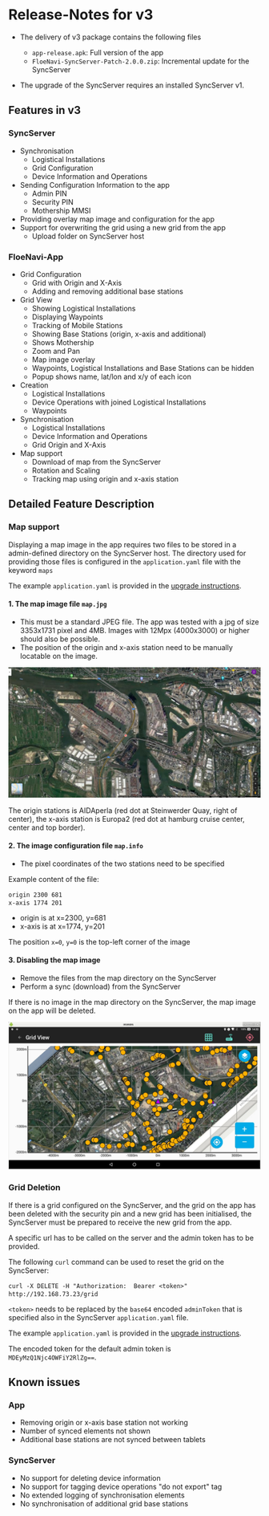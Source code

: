 # Release-Notes for v3

- The delivery of v3 package contains the following files
  - `app-release.apk`: Full version of the app
  - `FloeNavi-SyncServer-Patch-2.0.0.zip`: Incremental update for the SyncServer
  
- The upgrade of the SyncServer requires an installed SyncServer v1.

## Features in v3

### SyncServer

- Synchronisation
  - Logistical Installations
  - Grid Configuration
  - Device Information and Operations
- Sending Configuration Information to the app
  - Admin PIN
  - Security PIN
  - Mothership MMSI
- Providing overlay map image and configuration for the app
- Support for overwriting the grid using a new grid from the app
  - Upload folder on SyncServer host

### FloeNavi-App

- Grid Configuration
  - Grid with Origin and X-Axis
  - Adding and removing additional base stations
- Grid View
  - Showing Logistical Installations
  - Displaying Waypoints
  - Tracking of Mobile Stations
  - Showing Base Stations (origin, x-axis and additional)
  - Shows Mothership
  - Zoom and Pan
  - Map image overlay
  - Waypoints, Logistical Installations and Base Stations can be hidden
  - Popup shows name, lat/lon and x/y of each icon
- Creation
  - Logistical Installations
  - Device Operations with joined Logistical Installations
  - Waypoints
- Synchronisation
  - Logistical Installations
  - Device Information and Operations
  - Grid Origin and X-Axis
- Map support
  - Download of map from the SyncServer
  - Rotation and Scaling
  - Tracking map using origin and x-axis station

## Detailed Feature Description

### Map support

Displaying a map image in the app requires two files to be stored in a admin-defined
directory on the SyncServer host.
The directory used for providing those files is configured in the `application.yaml` file with the keyword `maps`

The example `application.yaml` is provided in the [upgrade instructions](UPGRADE.md).

#### 1. The map image file `map.jpg`

  - This must be a standard JPEG file.
The app was tested with a jpg of size 3353x1731 pixel and 4MB.
Images with 12Mpx (4000x3000) or higher should also be possible.
  - The position of the origin and x-axis station need to be manually locatable on the image.

![Beispielkarte](https://github.com/floenavi/floenavi/raw/v3_0/map/map.jpg)

The origin stations is AIDAperla (red dot at Steinwerder Quay, right of center), 
the x-axis station is Europa2 (red dot at hamburg cruise center, center and top border).

#### 2. The image configuration file `map.info`

  - The pixel coordinates of the two stations need to be specified

Example content of the file:

```
origin 2300 681
x-axis 1774 201
```

  - origin is at x=2300, y=681
  - x-axis is at x=1774, y=201
  
The position `x=0`, `y=0` is the top-left corner of the image

#### 3. Disabling the map image

  - Remove the files from the map directory on the SyncServer
  - Perform a sync (download) from the SyncServer

If there is no image in the map directory on the SyncServer, the map image on the app will be deleted.

![Beispielkarte](https://github.com/floenavi/floenavi/raw/v3_0/map/map_screenshot.jpg)


### Grid Deletion

If there is a grid configured on the SyncServer, 
and the grid on the app has been deleted with the security pin and a new grid has been initialised, 
the SyncServer must be prepared to receive the new grid from the app.

A specific url has to be called on the server and the admin token has to be provided.

The following `curl` command can be used to reset the grid on the SyncServer:
```
curl -X DELETE -H "Authorization:  Bearer <token>" http://192.168.73.23/grid
```

`<token>` needs to be replaced by the `base64` encoded `adminToken` that is specified also in the
SyncServer `application.yaml` file.

The example `application.yaml` is provided in the [upgrade instructions](https://github.com/floenavi/floenavi/blob/v3_0/UPGRADE.md).

The encoded token for the default admin token is `MDEyMzQ1Njc4OWFiY2RlZg==`.

## Known issues

### App

- Removing origin or x-axis base station not working
- Number of synced elements not shown
- Additional base stations are not synced between tablets

### SyncServer

- No support for deleting device information
- No support for tagging device operations "do not export" tag
- No extended logging of synchronisation elements
- No synchronisation of additional grid base stations
